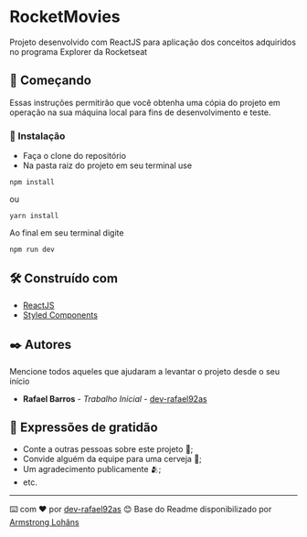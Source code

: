 # RocketMovies

Projeto desenvolvido com ReactJS para aplicação dos conceitos adquiridos no programa Explorer da Rocketseat

## 🚀 Começando

Essas instruções permitirão que você obtenha uma cópia do projeto em operação na sua máquina local para fins de desenvolvimento e teste.

### 🔧 Instalação

 - Faça o clone do repositório
 - Na pasta raiz do projeto em seu terminal use
 ```
 npm install 
 ```
 ou
 ```
 yarn install
 ```
 Ao final em seu terminal digite
 ```
 npm run dev
 ```

## 🛠️ Construído com

* [ReactJS](https://reactjs.org/) 
* [Styled Components](https://styled-components.com/) 

## ✒️ Autores

Mencione todos aqueles que ajudaram a levantar o projeto desde o seu início

* **Rafael Barros** - *Trabalho Inicial* - [dev-rafael92as](https://github.com/dev-rafael92as)

## 🎁 Expressões de gratidão

* Conte a outras pessoas sobre este projeto 📢;
* Convide alguém da equipe para uma cerveja 🍺;
* Um agradecimento publicamente 🫂;
* etc.


---
⌨️ com ❤️ por [dev-rafael92as](https://github.com/dev-rafael92as) 😊
Base do Readme disponibilizado por [Armstrong Lohãns](https://gist.github.com/lohhans)
